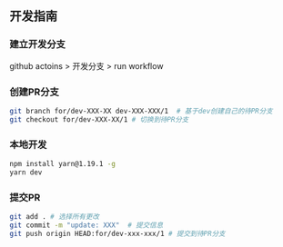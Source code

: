 ## 开发指南

### 建立开发分支

github actoins > 开发分支 > run workflow

### 创建PR分支

```sh
git branch for/dev-XXX-XX dev-XXX-XXX/1  # 基于dev创建自己的待PR分支
git checkout for/dev-XXX-XX/1 # 切换到待PR分支
```

### 本地开发

```sh
npm install yarn@1.19.1 -g
yarn dev
```

### 提交PR

```sh
git add . # 选择所有更改
git commit -m "update: XXX"  # 提交信息
git push origin HEAD:for/dev-xxx-xxx/1 # 提交到待PR分支
```
